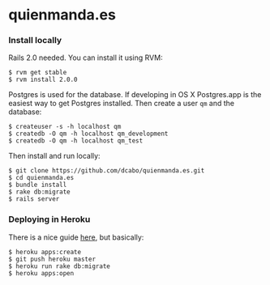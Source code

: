 quienmanda.es
=============

### Install locally

Rails 2.0 needed. You can install it using RVM:
 
    $ rvm get stable
    $ rvm install 2.0.0
    
Postgres is used for the database. If developing in OS X Postgres.app is the easiest way to get Postgres installed. Then create a user `qm` and the database:
 
    $ createuser -s -h localhost qm
    $ createdb -O qm -h localhost qm_development
    $ createdb -O qm -h localhost qm_test
    
Then install and run locally:
 
    $ git clone https://github.com/dcabo/quienmanda.es.git
    $ cd quienmanda.es
    $ bundle install
    $ rake db:migrate
    $ rails server

### Deploying in Heroku

There is a nice guide [here][1], but basically:
 
    $ heroku apps:create
    $ git push heroku master
    $ heroku run rake db:migrate
    $ heroku apps:open
    
[1]: https://devcenter.heroku.com/articles/rails4-getting-started